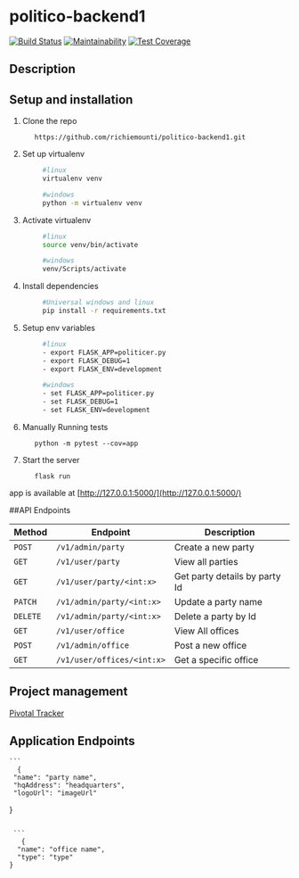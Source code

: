 # politico-backend1
[![Build Status](https://travis-ci.com/richiemounti/politico-backend1.svg?branch=zeno-dev)](https://travis-ci.com/richiemounti/politico-backend1)
[![Maintainability](https://api.codeclimate.com/v1/badges/80b9d5c51edac345d812/maintainability)](https://codeclimate.com/github/richiemounti/politico-backend1/maintainability)
[![Test Coverage](https://api.codeclimate.com/v1/badges/80b9d5c51edac345d812/test_coverage)](https://codeclimate.com/github/richiemounti/politico-backend1/test_coverage)


## Description


## Setup and installation
1. Clone the repo
   ```git
      https://github.com/richiemounti/politico-backend1.git
   ```

2. Set up virtualenv

        
   ```bash
        #linux
        virtualenv venv
   ```
    
   ```bash
        #windows
        python -m virtualenv venv
   `````

3. Activate virtualenv

        
   ```bash
        #linux
        source venv/bin/activate
   ```
  
   ```bash
        #windows
        venv/Scripts/activate
   ```
4. Install dependencies

   ```bash
        #Universal windows and linux
        pip install -r requirements.txt
   ```

5. Setup env variables
   ```bash  
        #linux
        - export FLASK_APP=politicer.py
        - export FLASK_DEBUG=1
        - export FLASK_ENV=development
   ```
   ```bash  
        #windows
        - set FLASK_APP=politicer.py
        - set FLASK_DEBUG=1
        - set FLASK_ENV=development
   ```
6. Manually Running tests
      ```
         python -m pytest --cov=app
      ```
7. Start the server
      ```
         flask run
      ```

app is available at [http://127.0.0.1:5000/](http://127.0.0.1:5000/)

##API Endpoints

| Method   | Endpoint                             | Description                                 |
| -------- | ------------------------------------ | -------------------------------------       |
| `POST`   | `/v1/admin/party`                    | Create a new party                          |
| `GET`    | `/v1/user/party`                     | View all parties                            |
| `GET`    | `/v1/user/party/<int:x>`             | Get party details by party Id               |
| `PATCH`  | `/v1/admin/party/<int:x>`            | Update a party  name                        |
| `DELETE` | `/v1/admin/party/<int:x>`            | Delete a party by Id                        |
| `GET`    | `/v1/user/office`                    | View All offices                            |
| `POST`   | `/v1/admin/office`                   | Post a new office                           |
| `GET`    | `/v1/user/offices/<int:x>`           | Get a specific office                       |


## Project management 

[Pivotal Tracker](https://www.pivotaltracker.com/n/projects/2241595)

## Application Endpoints

   
    ```
      {
     "name": "party name",
     "hqAddress": "headquarters",
     "logoUrl": "imageUrl"

   }
   ```
  
    ```
      {
     "name": "office name",
     "type": "type"
   }
   ```
